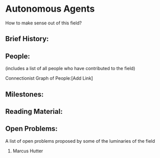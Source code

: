 # Autonomous Agents
How to make sense out of this field?

## Brief History:


## People: 
(includes a list of all people who have contributed to the field)

Connectionist Graph of People:[Add Link]

## Milestones:

## Reading Material: 

## Open Problems:
A list of open problems proposed by some of the luminaries of the field

1. Marcus Hutter

